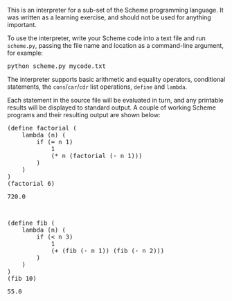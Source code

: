 <p>
This is an interpreter for a sub-set of the Scheme programming language. It was written as a learning exercise, and should not be used for anything important.
</p>
<p>
To use the interpreter, write your Scheme code into a text file and run <code>scheme.py</code>, passing the file name and location as a
command-line argument, for example:
</p>

<pre>
python scheme.py mycode.txt
</pre>

<p>
The interpreter supports basic arithmetic and equality operators, conditional statements, the <code>cons</code>/<code>car</code>/<code>cdr</code>
list operations, <code>define</code> and <code>lambda</code>.
</p>
<p>
Each statement in the source file will be evaluated in turn, and any printable results will be displayed to standard output. A couple of
working Scheme programs and their resulting output are shown below:
</p>

<pre>
(define factorial (
    lambda (n) (
        if (= n 1) 
            1 
            (* n (factorial (- n 1)))
        )
    )
)
(factorial 6)
</pre>
<pre>
720.0
</pre>
<p>&nbsp;</p>
<pre>
(define fib (
    lambda (n) (
        if (&lt; n 3)
            1
            (+ (fib (- n 1)) (fib (- n 2)))
        )
    )
)
(fib 10)
</pre>
<pre>
55.0
</pre>
